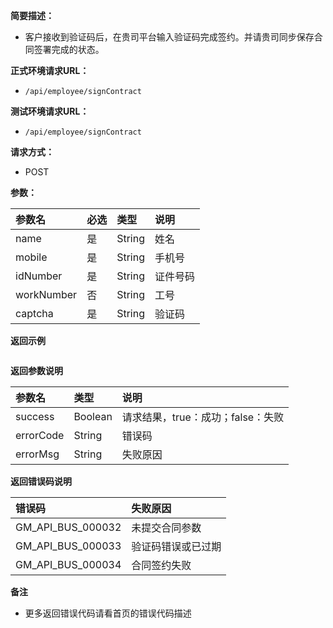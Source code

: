 **简要描述：**

* 客户接收到验证码后，在贵司平台输入验证码完成签约。并请贵司同步保存合同签署完成的状态。

**正式环境请求URL：**

* `/api/employee/signContract`

**测试环境请求URL：**

* `/api/employee/signContract`

**请求方式：**

* POST

**参数：**

| 参数名 | 必选 | 类型 | 说明 |
| :--- | :--- | :--- | :--- |
| name | 是 | String | 姓名 |
| mobile | 是 | String | 手机号 |
| idNumber | 是 | String | 证件号码 |
| workNumber | 否 | String | 工号 |
| captcha | 是 | String | 验证码 |

**返回示例**

```

```

**返回参数说明**

| 参数名 | 类型 | 说明 |
| :--- | :--- | :--- |
| success | Boolean | 请求结果，true：成功；false：失败 |
| errorCode | String | 错误码 |
| errorMsg | String | 失败原因 |

**返回错误码说明**

| 错误码 | 失败原因 |
| :--- | :--- |
| GM\_API\_BUS\_000032 | 未提交合同参数 |
| GM\_API\_BUS\_000033 | 验证码错误或已过期 |
| GM\_API\_BUS\_000034 | 合同签约失败 |

**备注**

* 更多返回错误代码请看首页的错误代码描述



